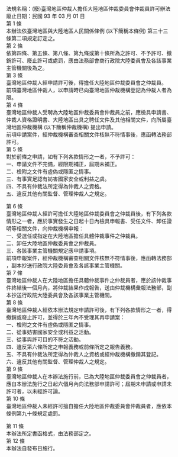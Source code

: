 法規名稱：(廢)臺灣地區仲裁人擔任大陸地區仲裁委員會仲裁員許可辦法  
廢止日期：民國 93 年 03 月 01 日  
第 1 條  
本辦法依臺灣地區與大陸地區人民關係條例 (以下簡稱本條例) 第三十三  
條第二項規定訂定之。  
第 2 條  
依第四條、第五條、第八條、第九條或第十條所為之許可、不予許可、撤  
銷許可、廢止許可或處罰，應由法務部會商行政院大陸委員會及各該事業  
主管機關後為之。  
第 3 條  
臺灣地區仲裁人經申請許可後，得擔任大陸地區仲裁委員會之仲裁員。  
前項臺灣地區仲裁人，以申請時已向臺灣地區仲裁機構登記為仲裁人者為  
限。  
第 4 條  
臺灣地區仲裁人受聘為大陸地區仲裁委員會仲裁員之前，應檢具申請書、  
仲裁人資格證明書、大陸地區出具之聘任文件及其他相關文件，向所屬臺  
灣地區仲裁機構 (以下簡稱仲裁機構) 提出申請。  
前項申請案件，經仲裁機構審查相關文件核無不符情事後，應函轉法務部  
許可。  
第 5 條  
對於前條之申請，如有下列各款情形之一者，不予許可：  
一、申請文件不完備，經限期補正，屆期未補正。  
二、檢附之文件有虛偽或隱匿之情事。  
三、有事實足認有妨害國家安全或利益之虞。  
四、不具有仲裁法所定得為仲裁人之資格。  
五、違反其他有關監督、管理仲裁人之規定。  


第 6 條  
臺灣地區仲裁人經許可擔任大陸地區仲裁委員會之仲裁員後，有下列各款  
情形之一者，應於事實發生之日起十日內檢具申報書、受任文件、卸任證  
明等相關文件，向仲裁機構申報：  
一、受選任或指定在大陸地區擔任具體仲裁事件之仲裁員。  
二、卸任大陸地區仲裁委員會之仲裁員。  
三、各該事業主管機關規定應申請事項。  
前項申報案件，經仲裁機構審查相關文件核無不符情事後，應函轉法務部  
，副本抄送行政院大陸委員會及各該事業主管機關。  
第 7 條  
臺灣地區仲裁人在大陸地區擔任具體仲裁事件之仲裁員者，應於該仲裁事  
件終結後一個月內，將仲裁結果作成報告，送由仲裁機構彙報法務部，副  
本抄送行政院大陸委員會及各該事業主管機關。  
第 8 條  
臺灣地區仲裁人經依本辦法規定申請許可後，有下列各款情形之一者，得  
撤銷或廢止許可，並得於三年內不受理其再申請案：  
一、檢附之文件有虛偽或隱匿之情事。  
二、從事妨害國家安全或利益之活動。  
三、從事與許可目的不符之活動。  
四、違反第六條所定之申報義務或前條所定之報告義務。  
五、不具有仲裁法所定得為仲裁人之資格或經仲裁機構撤銷其登記。  
六、違反其他有關監督、管理仲裁人之規定。  
第 9 條  
臺灣地區仲裁人在本辦法施行前，已為大陸地區仲裁委員會之仲裁員者，  
應自本辦法施行之日起六個月內向法務部申請許可；屆期未申請或申請未  
許可者，以未經許可論。  
第 10 條  
臺灣地區仲裁人未經許可擅自擔任大陸地區仲裁委員會仲裁員者，應依本  
條例第九十條規定處罰。  


第 11 條  
本辦法所定書函格式，由法務部定之。  
第 12 條  
本辦法自發布日施行。  


